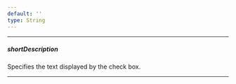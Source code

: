 ```yaml
---
default: ''
type: String
---
```

---
##### shortDescription
Specifies the text displayed by the check box.

---
